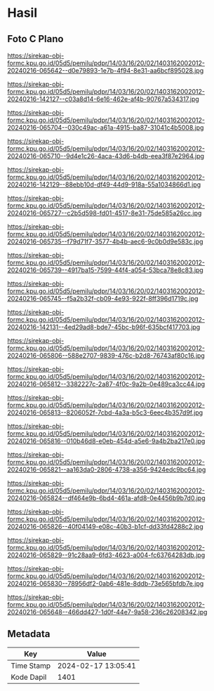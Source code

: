 # Hasil

## Foto C Plano

https://sirekap-obj-formc.kpu.go.id/05d5/pemilu/pdpr/14/03/16/20/02/1403162002012-20240216-065642--d0e79893-1e7b-4f94-8e31-aa6bcf895028.jpg

https://sirekap-obj-formc.kpu.go.id/05d5/pemilu/pdpr/14/03/16/20/02/1403162002012-20240216-142127--c03a8d14-6e16-462e-af4b-90767a534317.jpg

https://sirekap-obj-formc.kpu.go.id/05d5/pemilu/pdpr/14/03/16/20/02/1403162002012-20240216-065704--030c49ac-a61a-4915-ba87-31041c4b5008.jpg

https://sirekap-obj-formc.kpu.go.id/05d5/pemilu/pdpr/14/03/16/20/02/1403162002012-20240216-065710--9d4e1c26-4aca-43d6-b4db-eea3f87e2964.jpg

https://sirekap-obj-formc.kpu.go.id/05d5/pemilu/pdpr/14/03/16/20/02/1403162002012-20240216-142129--88ebb10d-df49-44d9-918a-55a1034866d1.jpg

https://sirekap-obj-formc.kpu.go.id/05d5/pemilu/pdpr/14/03/16/20/02/1403162002012-20240216-065727--c2b5d598-fd01-4517-8e31-75de585a26cc.jpg

https://sirekap-obj-formc.kpu.go.id/05d5/pemilu/pdpr/14/03/16/20/02/1403162002012-20240216-065735--f79d71f7-3577-4b4b-aec6-9c0b0d9e583c.jpg

https://sirekap-obj-formc.kpu.go.id/05d5/pemilu/pdpr/14/03/16/20/02/1403162002012-20240216-065739--4917ba15-7599-44f4-a054-53bca78e8c83.jpg

https://sirekap-obj-formc.kpu.go.id/05d5/pemilu/pdpr/14/03/16/20/02/1403162002012-20240216-065745--f5a2b32f-cb09-4e93-922f-8ff396d1719c.jpg

https://sirekap-obj-formc.kpu.go.id/05d5/pemilu/pdpr/14/03/16/20/02/1403162002012-20240216-142131--4ed29ad8-bde7-45bc-b96f-635bcf417703.jpg

https://sirekap-obj-formc.kpu.go.id/05d5/pemilu/pdpr/14/03/16/20/02/1403162002012-20240216-065806--588e2707-9839-476c-b2d8-76743af80c16.jpg

https://sirekap-obj-formc.kpu.go.id/05d5/pemilu/pdpr/14/03/16/20/02/1403162002012-20240216-065812--3382227c-2a87-4f0c-9a2b-0e489ca3cc44.jpg

https://sirekap-obj-formc.kpu.go.id/05d5/pemilu/pdpr/14/03/16/20/02/1403162002012-20240216-065813--8206052f-7cbd-4a3a-b5c3-6eec4b357d9f.jpg

https://sirekap-obj-formc.kpu.go.id/05d5/pemilu/pdpr/14/03/16/20/02/1403162002012-20240216-065816--010b46d8-e0eb-454d-a5e6-9a4b2ba217e0.jpg

https://sirekap-obj-formc.kpu.go.id/05d5/pemilu/pdpr/14/03/16/20/02/1403162002012-20240216-065821--aa163da0-2806-4738-a356-9424edc9bc64.jpg

https://sirekap-obj-formc.kpu.go.id/05d5/pemilu/pdpr/14/03/16/20/02/1403162002012-20240216-065824--df464e9b-6bd4-461a-afd8-0e4456b9b7d0.jpg

https://sirekap-obj-formc.kpu.go.id/05d5/pemilu/pdpr/14/03/16/20/02/1403162002012-20240216-065826--40f04149-e08c-40b3-b1cf-dd33fd4288c2.jpg

https://sirekap-obj-formc.kpu.go.id/05d5/pemilu/pdpr/14/03/16/20/02/1403162002012-20240216-065829--91c28aa9-6fd3-4623-a004-fc63764283db.jpg

https://sirekap-obj-formc.kpu.go.id/05d5/pemilu/pdpr/14/03/16/20/02/1403162002012-20240216-065830--78956df2-0ab6-481e-8ddb-73e565bfdb7e.jpg

https://sirekap-obj-formc.kpu.go.id/05d5/pemilu/pdpr/14/03/16/20/02/1403162002012-20240216-065648--466dd427-1d0f-44e7-9a58-236c26208342.jpg


## Metadata

| Key        | Value               |
| ---------- | ------------------- |
| Time Stamp | 2024-02-17 13:05:41 |
| Kode Dapil | 1401                |



